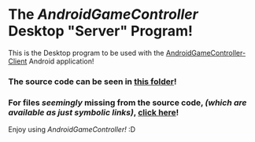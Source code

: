 # The *AndroidGameController* Desktop "Server" Program!

This is the Desktop program to be used with the [AndroidGameController-Client](https://github.com/Brahvim/AndroidGameControllerClient) Android application!

### The source code can be seen in [this folder](https://github.com/Brahvim/AndroidGameController/tree/master/src/com/brahvim/androidgamecontroller)!

### For files *seemingly* missing from the source code, *(which are available as just symbolic links)*, [click here](https://github.com/Brahvim/AndroidGameController/tree/master/src/com/brahvim/androidgamecontroller)!

Enjoy using *AndroidGameController!* :D
